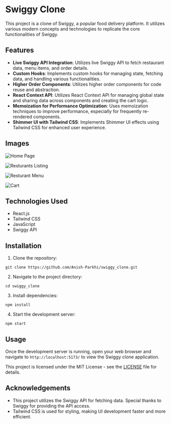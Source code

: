 # Swiggy Clone

This project is a clone of Swiggy, a popular food delivery platform. It utilizes various modern concepts and technologies to replicate the core functionalities of Swiggy.

## Features

- **Live Swiggy API Integration**: Utilizes live Swiggy API to fetch restaurant data, menu items, and order details.
- **Custom Hooks**: Implements custom hooks for managing state, fetching data, and handling various functionalities.
- **Higher Order Components**: Utilizes higher order components for code reuse and abstraction.
- **React Context API**: Utilizes React Context API for managing global state and sharing data across components and creating the cart logic.
- **Memoization for Performance Optimization**: Uses memoization techniques to improve performance, especially for frequently re-rendered components.
- **Shimmer UI with Tailwind CSS**: Implements Shimmer UI effects using Tailwind CSS for enhanced user experience.

## Images

![Home Page](https://github.com/Anish-Parkhi/swiggy_clone/assets/93964690/e3da1de6-bc2f-4780-bf77-5e5ed90bf234)

![Resturants Listing](https://github.com/Anish-Parkhi/swiggy_clone/assets/93964690/98787cf6-0bb8-4282-bcb2-8b5b98c664ad)

![Resturant Menu](https://github.com/Anish-Parkhi/swiggy_clone/assets/93964690/465b9364-eaf6-4f77-ba0d-04d12440ade8)

![Cart](https://github.com/Anish-Parkhi/swiggy_clone/assets/93964690/452cacb1-bd95-489d-a325-9d1718915f23)


## Technologies Used

- React.js
- Tailwind CSS
- JavaScript
- Swiggy API

## Installation

1. Clone the repository:

```
git clone https://github.com/Anish-Parkhi/swiggy_clone.git
```

2. Navigate to the project directory:

```
cd swiggy_clone
```

3. Install dependencies:

```
npm install
```


4. Start the development server:

```
npm start
```

## Usage

Once the development server is running, open your web browser and navigate to `http://localhost:5173/` to view the Swiggy clone application.


This project is licensed under the MIT License - see the [LICENSE](LICENSE) file for details.

## Acknowledgements

- This project utilizes the Swiggy API for fetching data. Special thanks to Swiggy for providing the API access.
- Tailwind CSS is used for styling, making UI development faster and more efficient.
